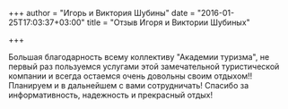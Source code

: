 +++
author = "Игорь и Виктория Шубины"
date = "2016-01-25T17:03:37+03:00"
title = "Отзыв Игоря и Виктории Шубиных"

+++

Большая благодарность всему коллективу "Академии туризма", не первый раз пользуемся услугами этой замечательной туристической компании и всегда остаемся очень довольны своим отдыхом!! 
Планируем и в дальнейшем с вами сотрудничать! Спасибо за информативность, надежность и прекрасный отдых!  